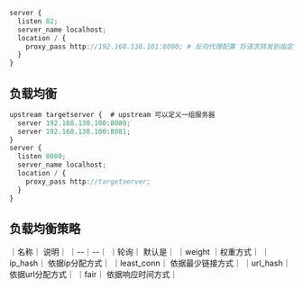 
```ts
server {
  listen 82;
  server_name localhost;
  location / {
    proxy_pass http://192.168.138.101:8080; # 反向代理配置 将请求转发到指定服务
  }
}
```



## 负载均衡


```ts
upstream targetserver {  # upstream 可以定义一组服务器
  server 192.168.138.100:8080;
  server 192.168.138.100:8081;
}
server {
  listen 8080;
  server_name localhost;
  location / {
    proxy_pass http://targetserver;
  }
}
```

## 负载均衡策略
｜名称｜  说明｜
｜--｜--｜
｜轮询｜  默认是｜ 
｜weight  ｜权重方式｜ 
｜ip_hash｜  依据ip分配方式｜ 
｜least_conn｜  依据最少链接方式｜ 
｜url_hash｜  依据url分配方式｜ 
｜fair｜  依据响应时间方式｜ 
